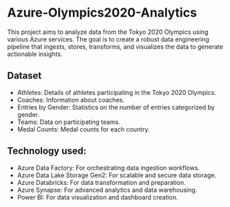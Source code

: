 # Azure-Olympics2020-Analytics

This project aims to analyze data from the Tokyo 2020 Olympics using various Azure services. The goal is to create a robust data engineering pipeline that ingests, stores, transforms, and visualizes the data to generate actionable insights.

## Dataset
- Athletes: Details of athletes participating in the Tokyo 2020 Olympics.
- Coaches: Information about coaches.
- Entries by Gender: Statistics on the number of entries categorized by gender.
- Teams: Data on participating teams.
- Medal Counts: Medal counts for each country.

## Technology used:
- Azure Data Factory: For orchestrating data ingestion workflows.
- Azure Data Lake Storage Gen2: For scalable and secure data storage.
- Azure Databricks: For data transformation and preparation.
- Azure Synapse: For advanced analytics and data warehousing.
- Power BI: For data visualization and dashboard creation.
